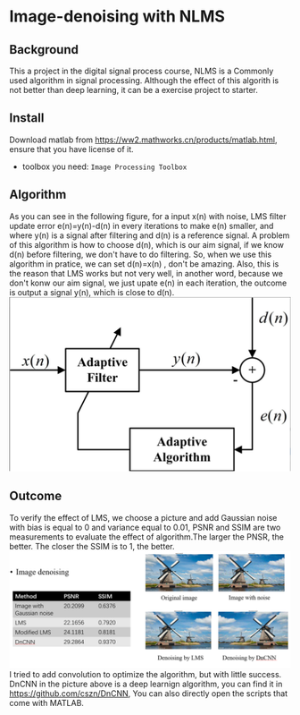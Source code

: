 Image-denoising with NLMS
===
Background
---
This a project in the digital signal process course, NLMS is a  Commonly used algorithm in signal processing. Although the effect of this algorith is not better than deep learning, it can be a exercise project to starter.

Install
-------
Download matlab from https://ww2.mathworks.cn/products/matlab.html, ensure that you have license of it.
  * toolbox you need: `Image Processing Toolbox`

Algorithm
-----
As you can see in the following figure, for a input x(n) with noise, LMS filter update error e(n)=y(n)-d(n) in every iterations to make e(n) smaller, and where y(n) is a signal after filtering and d(n) is a reference signal. A problem of this algorithm is how to choose d(n), which is our aim signal, if we know d(n) before filtering, we don't have to do filtering. So, when we use this algorithm in pratice, we can set d(n)=x(n) , don't be amazing. Also, this is the reason that LMS works but not very well, in another word, because we don't konw our aim signal, we just upate e(n) in each iteration, the outcome is output a signal y(n), which is close to d(n).
![image](https://github.com/WangSuhan/Image-denoising/blob/main/image%20denoising/LMS-picture.JPG)

Outcome
-----
To verify the effect of LMS, we choose a picture and add Gaussian noise with bias is equal to 0 and variance equal to 0.01, PSNR and SSIM are two measurements to evaluate the effect of algorithm.The larger the PNSR, the better. The closer the SSIM is to 1, the better.
![image](https://github.com/WangSuhan/Image-denoising/blob/main/image%20denoising/denoising.png)
I tried to add convolution to optimize the algorithm, but with little success.
DnCNN in the picture above is a deep learnign algorithm, you can find it in https://github.com/cszn/DnCNN, You can also directly open the scripts that come with MATLAB.
